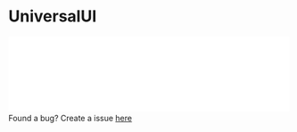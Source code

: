 # UniversalUI
![alt text](https://github.com/MateuszJot/UniversalUI/blob/main/logo.png?raw=true)
Found a bug? Create a issue [here](https://github.com/MateuszJot/UniversalUI/issues)
